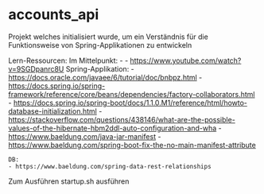 # accounts_api
Projekt welches initialisiert wurde, um ein Verständnis für die Funktionsweise von Spring-Applikationen zu entwickeln

Lern-Ressourcen:
    Im Mittelpunkt: 
    - - https://www.youtube.com/watch?v=9SGDpanrc8U
    Spring-Applikation:
    - https://docs.oracle.com/javaee/6/tutorial/doc/bnbpz.html
    - https://docs.spring.io/spring-framework/reference/core/beans/dependencies/factory-collaborators.html
    - https://docs.spring.io/spring-boot/docs/1.1.0.M1/reference/html/howto-database-initialization.html
    - https://stackoverflow.com/questions/438146/what-are-the-possible-values-of-the-hibernate-hbm2ddl-auto-configuration-and-wha
    - https://www.baeldung.com/java-jar-manifest
    - https://www.baeldung.com/spring-boot-fix-the-no-main-manifest-attribute

    DB:
    - https://www.baeldung.com/spring-data-rest-relationships

Zum Ausführen startup.sh ausführen



